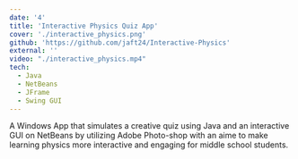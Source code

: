```yaml
---
date: '4'
title: 'Interactive Physics Quiz App'
cover: './interactive_physics.png'
github: 'https://github.com/jaft24/Interactive-Physics'
external: ''
video: "./interactive_physics.mp4"
tech:
  - Java
  - NetBeans
  - JFrame
  - Swing GUI
---
```


A Windows App that simulates a creative quiz using Java and an interactive GUI on
NetBeans by utilizing Adobe Photo-shop with an aime to make learning physics more
interactive and engaging for middle school students.

